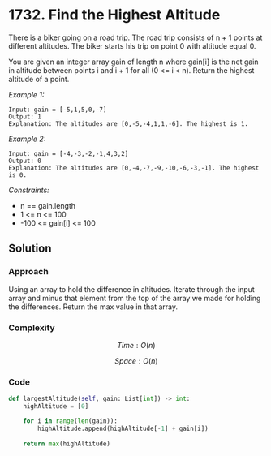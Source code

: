 # 1732. Find the Highest Altitude
There is a biker going on a road trip. The road trip consists of n + 1 points at different altitudes. The biker starts his trip on point 0 with altitude equal 0.

You are given an integer array gain of length n where gain[i] is the net gain in altitude between points i​​​​​​ and i + 1 for all (0 <= i < n). Return the highest altitude of a point.

*Example 1:*

```
Input: gain = [-5,1,5,0,-7]
Output: 1
Explanation: The altitudes are [0,-5,-4,1,1,-6]. The highest is 1.
```

*Example 2:*

```
Input: gain = [-4,-3,-2,-1,4,3,2]
Output: 0
Explanation: The altitudes are [0,-4,-7,-9,-10,-6,-3,-1]. The highest is 0.
```

*Constraints:*
* n == gain.length
* 1 <= n <= 100
* -100 <= gain[i] <= 100

## Solution

### Approach
Using an array to hold the difference in altitudes. Iterate through the input array and minus that element from the top of the array we made for holding the differences. Return the max value in that array.

### Complexity
$$Time: O(n)$$

$$Space: O(n)$$

### Code
```py
def largestAltitude(self, gain: List[int]) -> int:
    highAltitude = [0]

    for i in range(len(gain)):
        highAltitude.append(highAltitude[-1] + gain[i])
    
    return max(highAltitude)
```
